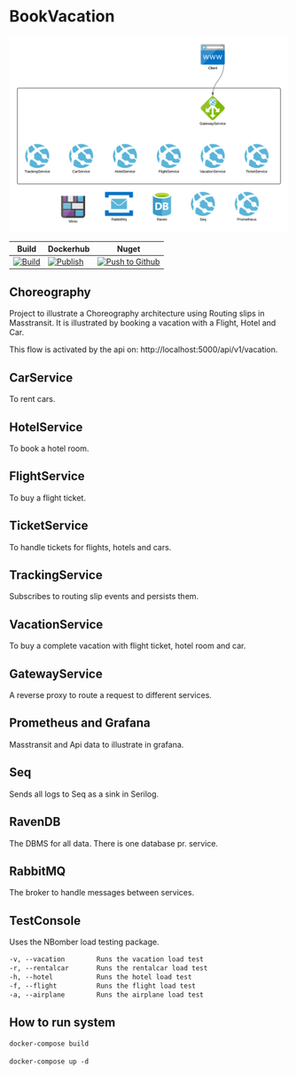 # BookVacation

![Architecture](architecture.png "Architecture")


|Build|Dockerhub|Nuget|
|-----|---------|-----|
| [![Build](https://github.com/jokk-itu/BookVacation/actions/workflows/build.yml/badge.svg)](https://github.com/jokk-itu/BookVacation/actions/workflows/build.yml) | [![Publish](https://github.com/jokk-itu/BookVacation/actions/workflows/publish.yml/badge.svg)](https://github.com/jokk-itu/BookVacation/actions/workflows/publish.yml) |[![Push to Github](https://github.com/jokk-itu/BookVacation/actions/workflows/push.yml/badge.svg)](https://github.com/jokk-itu/BookVacation/actions/workflows/push.yml)|


## Choreography

Project to illustrate a Choreography architecture using Routing slips in Masstransit.
It is illustrated by booking a vacation with a Flight, Hotel and Car.

This flow is activated by the api on: http://localhost:5000/api/v1/vacation.

## CarService
To rent cars.

## HotelService
To book a hotel room.

## FlightService
To buy a flight ticket.

## TicketService
To handle tickets for flights, hotels and cars.

## TrackingService
Subscribes to routing slip events and persists them.

## VacationService
To buy a complete vacation with flight ticket, hotel room and car.

## GatewayService
A reverse proxy to route a request to different services.

## Prometheus and Grafana
Masstransit and Api data to illustrate in grafana.

## Seq
Sends all logs to Seq as a sink in Serilog.

## RavenDB
The DBMS for all data. There is one database pr. service.

## RabbitMQ
The broker to handle messages between services.

## TestConsole
Uses the NBomber load testing package.
```
-v, --vacation        Runs the vacation load test
-r, --rentalcar       Runs the rentalcar load test
-h, --hotel           Runs the hotel load test
-f, --flight          Runs the flight load test
-a, --airplane        Runs the airplane load test
```

## How to run system

```
docker-compose build

docker-compose up -d
```
